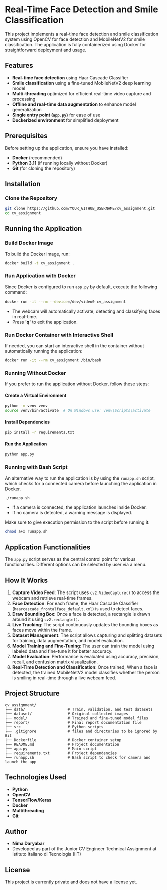 # Real-Time Face Detection and Smile Classification

This project implements a real-time face detection and smile classification system using OpenCV for face detection and MobileNetV2 for smile classification. The application is fully containerized using Docker for straightforward deployment and usage.

## Features
- **Real-time face detection** using Haar Cascade Classifier
- **Smile classification** using a fine-tuned MobileNetV2 deep learning model
- **Multi-threading** optimized for efficient real-time video capture and processing
- **Offline and real-time data augmentation** to enhance model generalization
- **Single entry point (`app.py`)** for ease of use
- **Dockerized environment** for simplified deployment

## Prerequisites
Before setting up the application, ensure you have installed:
- **Docker** (recommended)
- **Python 3.11** (if running locally without Docker)
- **Git** (for cloning the repository)

## Installation

### Clone the Repository
```bash
git clone https://github.com/YOUR_GITHUB_USERNAME/cv_assignment.git
cd cv_assignment
```

## Running the Application

### Build Docker Image
To build the Docker image, run:
```bash
docker build -t cv_assignment .
```

### Run Application with Docker
Since Docker is configured to run `app.py` by default, execute the following command:
```bash
docker run -it --rm --device=/dev/video0 cv_assignment
```
- The webcam will automatically activate, detecting and classifying faces in real-time.
- Press **'q'** to exit the application.

### Run Docker Container with Interactive Shell
If needed, you can start an interactive shell in the container without automatically running the application:
```bash
docker run -it --rm cv_assignment /bin/bash
```

### Running Without Docker
If you prefer to run the application without Docker, follow these steps:

#### Create a Virtual Environment
```bash
python -m venv venv
source venv/bin/activate  # On Windows use: venv\Scripts\activate
```

#### Install Dependencies
```bash
pip install -r requirements.txt
```

#### Run the Application
```bash
python app.py
```

### Running with Bash Script
An alternative way to run the application is by using the `runapp.sh` script, which checks for a connected camera before launching the application in Docker.

```bash
./runapp.sh
```
- If a camera is connected, the application launches inside Docker.
- If no camera is detected, a warning message is displayed.

Make sure to give execution permission to the script before running it:
```bash
chmod a+x runapp.sh
```

## Application Functionalities
The `app.py` script serves as the central control point for various functionalities. Different options can be selected by user via a menu.

## How It Works
1. **Capture Video Feed**: The script uses `cv2.VideoCapture()` to access the webcam and retrieve real-time frames.
2. **Face Detection**: For each frame, the Haar Cascade Classifier (`haarcascade_frontalface_default.xml`) is used to detect faces.
3. **Draw Bounding Box**: Once a face is detected, a rectangle is drawn around it using `cv2.rectangle()`.
4. **Live Tracking**: The script continuously updates the bounding boxes as faces move within the frame.
5. **Dataset Management**: The script allows capturing and splitting datasets for training, data augmentation, and model evaluation.
6. **Model Training and Fine-Tuning**: The user can train the model using labeled data and fine-tune it for better accuracy.
7. **Model Evaluation**: Performance is evaluated using accuracy, precision, recall, and confusion matrix visualization.
8. **Real-Time Detection and Classification**: Once trained, When a face is detected, the trained MobileNetV2 model classifies whether the person is smiling in real-time through a live webcam feed.


## Project Structure
```
cv_assignment/
├── data/                   # Train, validation, and test datasets
├── dataset/                # Original collected images
├── model/                  # Trained and fine-tuned model files
├── report/                 # Final report documentation file
├── src                     # Python scripts
├── .gitignore              # files and directories to be ignored by Git
├── Dockerfile              # Docker container setup
├── README.md               # Project documentation
├── app.py                  # Main script
├── requirements.txt        # Project dependencies
└── runapp.sh               # Bash script to check for camera and launch the app
```

## Technologies Used
- **Python**
- **OpenCV**
- **TensorFlow/Keras**
- **Docker**
- **Multithreading**
- **Git**

## Author
- **Nima Daryabar**
- Developed as part of the Junior CV Engineer Technical Assignment at Istituto Italiano di Tecnologia (IIT)

## License
This project is currently private and does not have a license yet.
